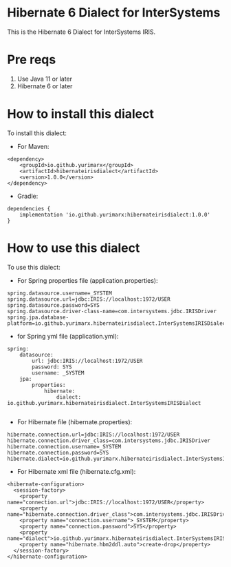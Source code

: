 # Hibernate 6 Dialect for InterSystems
This is the Hibernate 6 Dialect for InterSystems IRIS. 

# Pre reqs
1. Use Java 11 or later
2. Hibernate 6 or later

# How to install this dialect
To install this dialect:

- For Maven:

```
<dependency>
    <groupId>io.github.yurimarx</groupId>
    <artifactId>hibernateirisdialect</artifactId>
    <version>1.0.0</version>
</dependency>
```

- Gradle:

```
dependencies {
	implementation 'io.github.yurimarx:hibernateirisdialect:1.0.0'
}
```

# How to use this dialect

To use this dialect:

- For Spring properties file (application.properties):

```
spring.datasource.username=_SYSTEM
spring.datasource.url=jdbc:IRIS://localhost:1972/USER
spring.datasource.password=SYS
spring.datasource.driver-class-name=com.intersystems.jdbc.IRISDriver
spring.jpa.database-platform=io.github.yurimarx.hibernateirisdialect.InterSystemsIRISDialect
```

- for Spring yml file (application.yml):
```
spring:
    datasource:
        url: jdbc:IRIS://localhost:1972/USER
        password: SYS
        username: _SYSTEM
    jpa:
        properties:
            hibernate:
                dialect: io.github.yurimarx.hibernateirisdialect.InterSystemsIRISDialect
        
```

- For Hibernate file (hibernate.properties):

```
hibernate.connection.url=jdbc:IRIS://localhost:1972/USER
hibernate.connection.driver_class=com.intersystems.jdbc.IRISDriver
hibernate.connection.username=_SYSTEM
hibernate.connection.password=SYS
hibernate.dialect=io.github.yurimarx.hibernateirisdialect.InterSystemsIRISDialect
```

- For Hibernate xml file (hibernate.cfg.xml):

```
<hibernate-configuration>      
  <session-factory>
    <property name="connection.url">jdbc:IRIS://localhost:1972/USER</property>
    <property name="hibernate.connection.driver_class">com.intersystems.jdbc.IRISDriver</property>
    <property name="connection.username">_SYSTEM</property>
    <property name="connection.password">SYS</property>
    <property name="dialect">io.github.yurimarx.hibernateirisdialect.InterSystemsIRISDialect</property>
    <property name="hibernate.hbm2ddl.auto">create-drop</property>
  </session-factory>
</hibernate-configuration>
```

